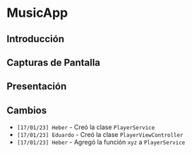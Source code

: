 #  MusicApp

## Introducción

## Capturas de Pantalla

## Presentación

## Cambios

* `[17/01/23] Heber` - Creó la clase `PlayerService`
* `[17/01/23] Eduardo` - Creó la clase `PlayerViewController`  
* `[17/01/23] Heber` - Agregó la función `xyz` a `PlayerService`
